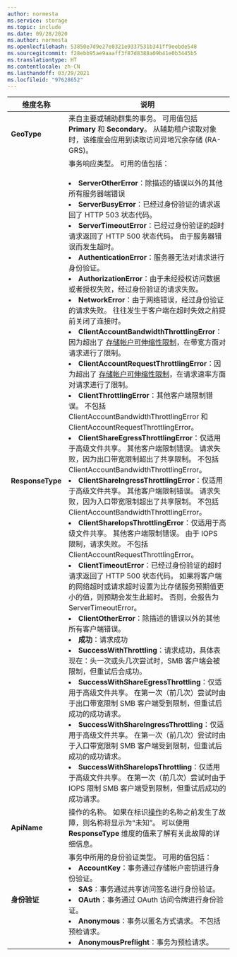 ```yaml
---
author: normesta
ms.service: storage
ms.topic: include
ms.date: 09/28/2020
ms.author: normesta
ms.openlocfilehash: 53850e7d9e27e0321e9337531b341ff9eebde548
ms.sourcegitcommit: f28ebb95ae9aaaff3f87d8388a09b41e0b3445b5
ms.translationtype: HT
ms.contentlocale: zh-CN
ms.lasthandoff: 03/29/2021
ms.locfileid: "97628652"
---
```

| 维度名称 | 说明 |
| ------------------- | ----------------- |
| **GeoType** | 来自主要或辅助群集的事务。 可用值包括 **Primary** 和 **Secondary**。 从辅助租户读取对象时，该维度会应用到读取访问异地冗余存储 (RA-GRS)。 |
| **ResponseType** | 事务响应类型。 可用的值包括： <br/><br/> <li>**ServerOtherError**：除描述的错误以外的其他所有服务器端错误 </li> <li>**ServerBusyError**：已经过身份验证的请求返回了 HTTP 503 状态代码。 </li> <li>**ServerTimeoutError**：已经过身份验证的超时请求返回了 HTTP 500 状态代码。 由于服务器错误而发生超时。 </li><li>**AuthenticationError**：服务器无法对请求进行身份验证。</li><li>**AuthorizationError**：由于未经授权访问数据或者授权失败，经过身份验证的请求失败。 </li> <li>**NetworkError**：由于网络错误，经过身份验证的请求失败。 往往发生于客户端在超时失效之前提前关闭了连接时。 </li><li>**ClientAccountBandwidthThrottlingError**：因为超出了 [存储帐户可伸缩性限制](../articles/storage/common/scalability-targets-standard-account.md?toc=%2fazure%2fstorage%2fblobs%2ftoc.json)，在带宽方面对请求进行了限制。</li><li>**ClientAccountRequestThrottlingError**：因为超出了 [存储帐户可伸缩性限制](../articles/storage/common/scalability-targets-standard-account.md?toc=%2fazure%2fstorage%2fblobs%2ftoc.json)，在请求速率方面对请求进行了限制。<li>**ClientThrottlingError**：其他客户端限制错误。 不包括 ClientAccountBandwidthThrottlingError 和 ClientAccountRequestThrottlingError。</li><li>**ClientShareEgressThrottlingError**：仅适用于高级文件共享。 其他客户端限制错误。 请求失败，因为出口带宽限制超出了共享限制。 不包括 ClientAccountBandwidthThrottlingError。</li><li>**ClientShareIngressThrottlingError**：仅适用于高级文件共享。 其他客户端限制错误。 请求失败，因为入口带宽限制超出了共享限制。 不包括 ClientAccountBandwidthThrottlingError。</li><li>**ClientShareIopsThrottlingError**：仅适用于高级文件共享。 其他客户端限制错误。 由于 IOPS 限制，请求失败。 不包括 ClientAccountRequestThrottlingError。</li><li>**ClientTimeoutError**：已经过身份验证的超时请求返回了 HTTP 500 状态代码。 如果将客户端的网络超时或请求超时设置为比存储服务预期值更小的值，则预期会发生此超时。 否则，会报告为 ServerTimeoutError。 </li> <li>**ClientOtherError**：除描述的错误以外的其他所有客户端错误。 </li> <li>**成功**：请求成功</li> <li> **SuccessWithThrottling**：请求成功，具体表现在：头一次或头几次尝试时，SMB 客户端会被限制，但重试后会成功。</li><li> **SuccessWithShareEgressThrottling**：仅适用于高级文件共享。 在第一次（前几次）尝试时由于出口带宽限制 SMB 客户端受到限制，但重试后成功的成功请求。</li><li> **SuccessWithShareIngressThrottling**：仅适用于高级文件共享。 在第一次（前几次）尝试时由于入口带宽限制 SMB 客户端受到限制，但重试后成功的成功请求。</li><li> **SuccessWithShareIopsThrottling**：仅适用于高级文件共享。 在第一次（前几次）尝试时由于 IOPS 限制 SMB 客户端受到限制，但重试后成功的成功请求。</li> |
| **ApiName** | 操作的名称。 如果在标识[操作](/rest/api/storageservices/storage-analytics-logged-operations-and-status-messages)的名称之前发生了故障，则名称将显示为“未知”。 可以使用 **ResponseType** 维度的值来了解有关此故障的详细信息。
| **身份验证** | 事务中所用的身份验证类型。 可用的值包括： <br/> <li>**AccountKey**：事务通过存储帐户密钥进行身份验证。</li> <li>**SAS**：事务通过共享访问签名进行身份验证。</li> <li>**OAuth**：事务通过 OAuth 访问令牌进行身份验证。</li> <li>**Anonymous**：事务以匿名方式请求。 不包括预检请求。</li> <li>**AnonymousPreflight**：事务为预检请求。</li> |

